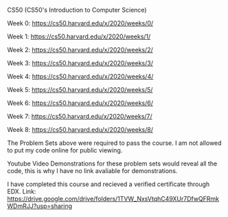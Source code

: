 CS50 (CS50's Introduction to Computer Science)

Week 0: https://cs50.harvard.edu/x/2020/weeks/0/

Week 1: https://cs50.harvard.edu/x/2020/weeks/1/

Week 2: https://cs50.harvard.edu/x/2020/weeks/2/

Week 3: https://cs50.harvard.edu/x/2020/weeks/3/

Week 4: https://cs50.harvard.edu/x/2020/weeks/4/

Week 5: https://cs50.harvard.edu/x/2020/weeks/5/

Week 6: https://cs50.harvard.edu/x/2020/weeks/6/

Week 7: https://cs50.harvard.edu/x/2020/weeks/7/

Week 8: https://cs50.harvard.edu/x/2020/weeks/8/

The Problem Sets above were required to pass the course. I am not allowed to put my code online for public viewing.

Youtube Video Demonstrations for these problem sets would reveal all the code, this is why I have no link avaliable for demonstrations.

I have completed this course and recieved a verified certificate through EDX.
Link: https://drive.google.com/drive/folders/1TVW_NxsVtqhC49XUr7DfwQFRmkWDmRJJ?usp=sharing
